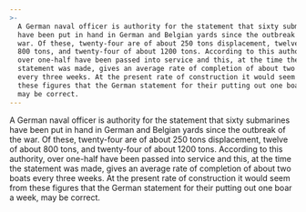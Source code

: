 ```yaml
---
>-
  A German naval officer is authority for the statement that sixty submarines
  have been put in hand in German and Belgian yards since the outbreak of the
  war. Of these, twenty-four are of about 250 tons displacement, twelve of about
  800 tons, and twenty-four of about 1200 tons. According to this authority,
  over one-half have been passed into service and this, at the time the
  statement was made, gives an average rate of completion of about two boats
  every three weeks. At the present rate of construction it would seem from
  these figures that the German statement for their putting out one boar a week,
  may be correct.
---
```


A German naval officer is authority for the statement that sixty submarines have been put in hand in German and Belgian yards since the outbreak of the war. Of these, twenty-four are of about 250 tons displacement, twelve of about 800 tons, and twenty-four of about 1200 tons. According to this authority, over one-half have been passed into service and this, at the time the statement was made, gives an average rate of completion of about two boats every three weeks. At the present rate of construction it would seem from these figures that the German statement for their putting out one boar a week, may be correct.